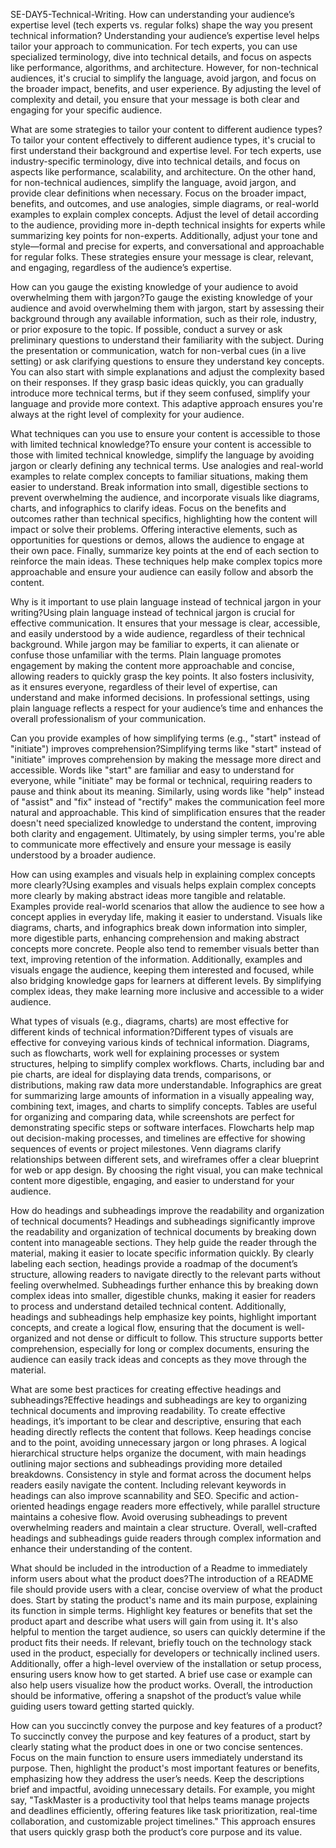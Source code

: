 SE-DAY5-Technical-Writing. 
How can understanding your audience’s expertise level (tech experts vs. regular folks) shape the way you present technical information? Understanding your audience’s expertise level helps tailor your approach to communication. For tech experts, you can use specialized terminology, dive into technical details, and focus on aspects like performance, algorithms, and architecture. However, for non-technical audiences, it's crucial to simplify the language, avoid jargon, and focus on the broader impact, benefits, and user experience. By adjusting the level of complexity and detail, you ensure that your message is both clear and engaging for your specific audience.

What are some strategies to tailor your content to different audience types?To tailor your content effectively to different audience types, it's crucial to first understand their background and expertise level. For tech experts, use industry-specific terminology, dive into technical details, and focus on aspects like performance, scalability, and architecture. On the other hand, for non-technical audiences, simplify the language, avoid jargon, and provide clear definitions when necessary. Focus on the broader impact, benefits, and outcomes, and use analogies, simple diagrams, or real-world examples to explain complex concepts. Adjust the level of detail according to the audience, providing more in-depth technical insights for experts while summarizing key points for non-experts. Additionally, adjust your tone and style—formal and precise for experts, and conversational and approachable for regular folks. These strategies ensure your message is clear, relevant, and engaging, regardless of the audience’s expertise.

How can you gauge the existing knowledge of your audience to avoid overwhelming them with jargon?To gauge the existing knowledge of your audience and avoid overwhelming them with jargon, start by assessing their background through any available information, such as their role, industry, or prior exposure to the topic. If possible, conduct a survey or ask preliminary questions to understand their familiarity with the subject. During the presentation or communication, watch for non-verbal cues (in a live setting) or ask clarifying questions to ensure they understand key concepts. You can also start with simple explanations and adjust the complexity based on their responses. If they grasp basic ideas quickly, you can gradually introduce more technical terms, but if they seem confused, simplify your language and provide more context. This adaptive approach ensures you're always at the right level of complexity for your audience.

What techniques can you use to ensure your content is accessible to those with limited technical knowledge?To ensure your content is accessible to those with limited technical knowledge, simplify the language by avoiding jargon or clearly defining any technical terms. Use analogies and real-world examples to relate complex concepts to familiar situations, making them easier to understand. Break information into small, digestible sections to prevent overwhelming the audience, and incorporate visuals like diagrams, charts, and infographics to clarify ideas. Focus on the benefits and outcomes rather than technical specifics, highlighting how the content will impact or solve their problems. Offering interactive elements, such as opportunities for questions or demos, allows the audience to engage at their own pace. Finally, summarize key points at the end of each section to reinforce the main ideas. These techniques help make complex topics more approachable and ensure your audience can easily follow and absorb the content.

Why is it important to use plain language instead of technical jargon in your writing?Using plain language instead of technical jargon is crucial for effective communication. It ensures that your message is clear, accessible, and easily understood by a wide audience, regardless of their technical background. While jargon may be familiar to experts, it can alienate or confuse those unfamiliar with the terms. Plain language promotes engagement by making the content more approachable and concise, allowing readers to quickly grasp the key points. It also fosters inclusivity, as it ensures everyone, regardless of their level of expertise, can understand and make informed decisions. In professional settings, using plain language reflects a respect for your audience’s time and enhances the overall professionalism of your communication.

Can you provide examples of how simplifying terms (e.g., "start" instead of "initiate") improves comprehension?Simplifying terms like "start" instead of "initiate" improves comprehension by making the message more direct and accessible. Words like "start" are familiar and easy to understand for everyone, while "initiate" may be formal or technical, requiring readers to pause and think about its meaning. Similarly, using words like "help" instead of "assist" and "fix" instead of "rectify" makes the communication feel more natural and approachable. This kind of simplification ensures that the reader doesn't need specialized knowledge to understand the content, improving both clarity and engagement. Ultimately, by using simpler terms, you're able to communicate more effectively and ensure your message is easily understood by a broader audience.

How can using examples and visuals help in explaining complex concepts more clearly?Using examples and visuals helps explain complex concepts more clearly by making abstract ideas more tangible and relatable. Examples provide real-world scenarios that allow the audience to see how a concept applies in everyday life, making it easier to understand. Visuals like diagrams, charts, and infographics break down information into simpler, more digestible parts, enhancing comprehension and making abstract concepts more concrete. People also tend to remember visuals better than text, improving retention of the information. Additionally, examples and visuals engage the audience, keeping them interested and focused, while also bridging knowledge gaps for learners at different levels. By simplifying complex ideas, they make learning more inclusive and accessible to a wider audience.

What types of visuals (e.g., diagrams, charts) are most effective for different kinds of technical information?Different types of visuals are effective for conveying various kinds of technical information. Diagrams, such as flowcharts, work well for explaining processes or system structures, helping to simplify complex workflows. Charts, including bar and pie charts, are ideal for displaying data trends, comparisons, or distributions, making raw data more understandable. Infographics are great for summarizing large amounts of information in a visually appealing way, combining text, images, and charts to simplify concepts. Tables are useful for organizing and comparing data, while screenshots are perfect for demonstrating specific steps or software interfaces. Flowcharts help map out decision-making processes, and timelines are effective for showing sequences of events or project milestones. Venn diagrams clarify relationships between different sets, and wireframes offer a clear blueprint for web or app design. By choosing the right visual, you can make technical content more digestible, engaging, and easier to understand for your audience.

How do headings and subheadings improve the readability and organization of technical documents? Headings and subheadings significantly improve the readability and organization of technical documents by breaking down content into manageable sections. They help guide the reader through the material, making it easier to locate specific information quickly. By clearly labeling each section, headings provide a roadmap of the document’s structure, allowing readers to navigate directly to the relevant parts without feeling overwhelmed. Subheadings further enhance this by breaking down complex ideas into smaller, digestible chunks, making it easier for readers to process and understand detailed technical content. Additionally, headings and subheadings help emphasize key points, highlight important concepts, and create a logical flow, ensuring that the document is well-organized and not dense or difficult to follow. This structure supports better comprehension, especially for long or complex documents, ensuring the audience can easily track ideas and concepts as they move through the material.

What are some best practices for creating effective headings and subheadings?Effective headings and subheadings are key to organizing technical documents and improving readability. To create effective headings, it’s important to be clear and descriptive, ensuring that each heading directly reflects the content that follows. Keep headings concise and to the point, avoiding unnecessary jargon or long phrases. A logical hierarchical structure helps organize the document, with main headings outlining major sections and subheadings providing more detailed breakdowns. Consistency in style and format across the document helps readers easily navigate the content. Including relevant keywords in headings can also improve scannability and SEO. Specific and action-oriented headings engage readers more effectively, while parallel structure maintains a cohesive flow. Avoid overusing subheadings to prevent overwhelming readers and maintain a clear structure. Overall, well-crafted headings and subheadings guide readers through complex information and enhance their understanding of the content.

What should be included in the introduction of a Readme to immediately inform users about what the product does?The introduction of a README file should provide users with a clear, concise overview of what the product does. Start by stating the product's name and its main purpose, explaining its function in simple terms. Highlight key features or benefits that set the product apart and describe what users will gain from using it. It's also helpful to mention the target audience, so users can quickly determine if the product fits their needs. If relevant, briefly touch on the technology stack used in the product, especially for developers or technically inclined users. Additionally, offer a high-level overview of the installation or setup process, ensuring users know how to get started. A brief use case or example can also help users visualize how the product works. Overall, the introduction should be informative, offering a snapshot of the product’s value while guiding users toward getting started quickly.

How can you succinctly convey the purpose and key features of a product?To succinctly convey the purpose and key features of a product, start by clearly stating what the product does in one or two concise sentences. Focus on the main function to ensure users immediately understand its purpose. Then, highlight the product's most important features or benefits, emphasizing how they address the user’s needs. Keep the descriptions brief and impactful, avoiding unnecessary details. For example, you might say, "TaskMaster is a productivity tool that helps teams manage projects and deadlines efficiently, offering features like task prioritization, real-time collaboration, and customizable project timelines." This approach ensures that users quickly grasp both the product’s core purpose and its value.
